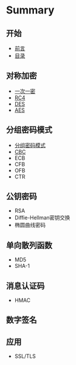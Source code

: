 # Summary

## 开始
* [前言](README.md)
* [目录](SUMMARY.md)

## 对称加密
* [一次一密](docs/chapter-1/一次一密.md)
* [RC4](docs/chapter-1/rc4.md)
* [DES](docs/chapter-1/des.md)
* [AES](docs/chapter-1/aes.md)

## 分组密码模式
* [分组密码模式](docs/chapter-2/分组密码模式.md)
* [CBC](cbc.md)
* ECB
* CFB
* OFB
* CTR

## 公钥密码
* RSA
* Diffie-Hellman密钥交换
* 椭圆曲线密码

## 单向散列函数
* MD5
* SHA-1

## 消息认证码
* HMAC

## 数字签名

## 应用
* SSL\/TLS

